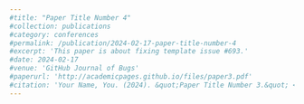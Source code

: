 ```yaml
---
#title: "Paper Title Number 4"
#collection: publications
#category: conferences
#permalink: /publication/2024-02-17-paper-title-number-4
#excerpt: 'This paper is about fixing template issue #693.'
#date: 2024-02-17
#venue: 'GitHub Journal of Bugs'
#paperurl: 'http://academicpages.github.io/files/paper3.pdf'
#citation: 'Your Name, You. (2024). &quot;Paper Title Number 3.&quot; <i>GitHub Journal of Bugs</i>. 1(3).'
---
```



